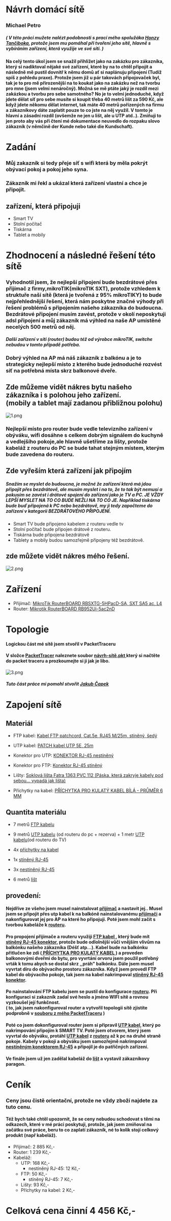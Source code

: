 # Návrh domácí sítě
### Michael Petro

##### ( V této práci mužete nalézt podobnosti s prací mého spolužáka [Honzy Tančiboka](https://github.com/JanTancikULTRA?tab=repositories), protože jsem mu pomáhal při tvoření jeho sítě, hlavně s vybíráním zařízení, která využije ve své síti. )

#### Na celý tento úkol jsem se snažil přihlížet jako na zakázku pro zákazníka, který si nadiktoval nějaké své zařízení, které by na to chtěl připojit a následně mě pustil dovnitř k němu domů ať si naplánuju připojení (Tudíž spíš z pohledu praxe). Protože jsem již u pár takovách připojovaček byl, tak je to pro mě přirozenější na to koukat jako na zakázku než na tvorbu pro mne (jsem velmi nenáročný). Možná se mě ptáte jaký je rozdíl mezi zakázkou a tvorbu pro sebe samotného? No je to velmi jednoduché, když jdete dělat síť pro sebe musíte si koupit třeba 40 metrů lišt za 590 Kč, ale když jdete někomu dělat internet, tak máte 40 metrů pořízených na firmu a zákazníkovy dáte zaplatit pouze to co jste na něj využil. V tomto je hlavní a zásadní rozdíl (ovšemže ne jen u lišt, ale u UTP atd..). Zmiňuji to jen proto aby vás při čtení mé dokumentace neuvedlo do rozpaku slovo zákazník (v němčině der Kunde nebo také die Kundschaft).

# Zadání

### Můj zakazník si tedy přeje síť s wifi která by měla pokrýt obývací pokoj a pokoj jeho syna.

### Zákazník mi řekl a ukázal která zařízení vlastní a chce je připojit.

## zařízení, která připojuji

<ul>
<li>Smart TV</li>
<li>Stolní počítač</li>
<li>Tiskárna</li>
<li>Tablet a mobily</li>
</ul>

# Zhodnocení a následné řešení této sítě

### Vyhodnotil jsem, že nejlepší připojení bude bezdrátové přes přijímač z firmy,mikroTIK(mikroTIK SXT), protože vzhledem k struktuře naší sítě (která je tvořená z 95% mikroTIKY) to bude nejpřehlednější řešení, která nám poskytne značné výhody při řešení problémů s připojením našeho zákazníka do budoucna. Bezdrátové připojení musím zavést, protože v okolí neposkytuji adsl připojení a můj zákazník má výhled na naše AP umístěné necelých 500 metrů od něj. 

##### Další zařízení v síti (router) budou též od výrobce mikroTIK, switche nebudou v tomto případě potřeba.

### Dobrý výhled na AP má náš zákazník z balkónu a je to strategicky nejlepší místo z kterého bude jednoduché rozvést síť na potřebná místa skrz balkonové dveře.

## Zde můžeme vidět nákres bytu našeho zákazníka i s polohou jeho zařízení. <br> (mobily a tablet mají zadanou přibližnou polohu)
![1.png](Screenshots/1.png)

### Nejlepší místo pro router bude vedle televizního zařízení v obýváku, wifi dosáhne s celkem dobrým signálem do kuchyně a vedlejšího pokoje,ale hlavně ušetříme za lišty, protože kabeláž z routeru do PC se bude tahat stejným místem, kterým bude zavedena do routeru.

## Zde vyřeším která zařízení jak připojím

##### Snažím se myslet do budoucna, je možné že zařízení která má jdou připojit přes bezdrátově, ale musím myslet i na to, že to tak být nemusí a pokusím se zavést i drátové spojení do zařízení jako je TV a PC. JE VŽDY LEPŠÍ MYSLET NA TO CO BUDE NEŽLI NA TO CO JE. Například tiskárna bude buď připojená k PC nebo bezdrátově, my ji tedy započteme do zařízení v kategorii BEZDRÁTOVÉHO PŘIPOJENÍ.

<ul>
<li>Smart TV bude připojeno kabelem z routeru vedle tv</li>
<li>Stolní počítač bude připojen drátově z routeru.</li>
<li>Tiskárna bude připojena bezdrátově</li>
<li>Tablety a mobily budou samozřejmě připojeny též bezdrátově.</li>
</ul>

## zde můžete vidět nákres mého řešení.
![2.png](Screenshots/2.png)

# Zařízení


* Přijímač: [MikroTik RouterBOARD RBSXTG-5HPacD-SA, SXT SA5 ac, L4](https://www.abctech.cz/?cls=stoitem&stiid=14190&gclid=EAIaIQobChMIrteO7MeY6QIVDM53Ch1djAmTEAQYASABEgJ3WPD_BwE)
* Router: [Mikrotik RouterBOARD RB952Ui-5ac2nD](https://www.czc.cz/mikrotik-routerboard-rb952ui-5ac2nd/195329/produkt?gclid=EAIaIQobChMIxrXC5MOY6QIVi-J3Ch1ZTQfOEAQYAiABEgJw0fD_BwE)

# Topologie
#### Logickou část mé sítě jsem stvořil v PacketTraceru

#### V složce [ PacketTracer](PacketTracer/návrh-sítě.pkt) naleznete soubor [ návrh-sítě.pkt ](PacketTracer/návrh-sítě.pkt) který si načtěte do packet traceru a prozkoumejte si ji jak je libo.

![3.png](Screenshots/3.png)

##### Tuto část práce mi pomohl stvořit [Jakub Čapek](https://github.com/NiteNoizeCZ)

# Zapojení sítě

## Materiál

+ FTP kabel: [Kabel FTP patchcord, Cat.5e, RJ45 M/25m, stíněný, šedý](https://www.eva.cz/zbozi/IT4385/kabel-ftp-patchcord-cat-5e-rj45-m-25m-stineny-sedy/?gclid=EAIaIQobChMIuqaxu_aZ6QIVx-J3Ch0k3w5dEAQYBCABEgIJ6_D_BwE)

+ UTP kabel: [PATCH kabel UTP 5E, 25m](https://shop.emos.cz/2309010100-patch-kabel-utp-5e,-25m)

+ Konektor pro UTP: [KONEKTOR RJ-45 nestíněný](https://www.kenex.cz/metalicka-kabelaz/konektor-rj-45/?gclid=EAIaIQobChMIxaeonuqZ6QIVwp13Ch3qTQ1zEAQYAyABEgKvVfD_BwE)

+ Konektor pro FTP: [Konektor RJ-45 stíněný](https://www.vp-shop.cz/Konektor-RJ-45-stineny-univerzalni-d345.htm?gclid=EAIaIQobChMI4qPHzeqZ6QIVwud3Ch3qcQdLEAQYByABEgJf1fD_BwE)

+ Lišty: [Soklová lišta Fatra 1363 PVC 112 (Páska, která zakryje kabely pod sebou... vypadá jak lišta)](https://www.floorwood.cz/soklova-pvc-lista-fatra-1363-342-delka-40m/?gclid=EAIaIQobChMIkfbo68WY6QIVWeN3Ch2iIQwOEAQYAiABEgITX_D_BwE)

+ Příchytky na kabel: [PŘÍCHYTKA PRO KULATÝ KABEL BÍLÁ - PRŮMĚR 6 MM](https://www.osvetleniaz.cz/prichytky-kabelove/prichytka-pro-kulaty-kabel-bila-prumer-6-mm/?gclid=EAIaIQobChMIz-3no-mZ6QIVjLd3Ch3jNAZzEAQYAiABEgJUpfD_BwE)

## Quantita materiálu

+ 7 metrů [FTP kabelu](https://www.eva.cz/zbozi/IT4385/kabel-ftp-patchcord-cat-5e-rj45-m-25m-stineny-sedy/?gclid=EAIaIQobChMIuqaxu_aZ6QIVx-J3Ch0k3w5dEAQYBCABEgIJ6_D_BwE)

+ 9 metrů [UTP kabelu](https://shop.emos.cz/2309010100-patch-kabel-utp-5e,-25m) (od routeru do pc + rezerva) + 1 metr [UTP kabelu](https://shop.emos.cz/2309010100-patch-kabel-utp-5e,-25m)(od routeru do TV)

+ 4x [příchytky na kabel](https://www.osvetleniaz.cz/prichytky-kabelove/prichytka-pro-kulaty-kabel-bila-prumer-6-mm/?gclid=EAIaIQobChMIz-3no-mZ6QIVjLd3Ch3jNAZzEAQYAiABEgJUpfD_BwE)

+ 1x [stíněný RJ-45](https://www.vp-shop.cz/Konektor-RJ-45-stineny-univerzalni-d345.htm?gclid=EAIaIQobChMI4qPHzeqZ6QIVwud3Ch3qcQdLEAQYByABEgJf1fD_BwE)

+ 3x [nestíněný RJ-45 ](https://www.kenex.cz/metalicka-kabelaz/konektor-rj-45/?gclid=EAIaIQobChMIxaeonuqZ6QIVwp13Ch3qTQ1zEAQYAyABEgKvVfD_BwE)

+ 6 metrů [lišt](https://www.floorwood.cz/soklova-pvc-lista-fatra-1363-342-delka-40m/?gclid=EAIaIQobChMIkfbo68WY6QIVWeN3Ch2iIQwOEAQYAiABEgITX_D_BwE)

## provedení:

#### Nejdříve ze všeho jsem musel nainstalovat [přijímač](https://www.abctech.cz/?cls=stoitem&stiid=14190&gclid=EAIaIQobChMIrteO7MeY6QIVDM53Ch1djAmTEAQYASABEgJ3WPD_BwE) a nastavit jej.. Musel jsem se připojit přes utp kabel k na balkóně nainstalovanému [přijímači](https://www.abctech.cz/?cls=stoitem&stiid=14190&gclid=EAIaIQobChMIrteO7MeY6QIVDM53Ch1djAmTEAQYASABEgJ3WPD_BwE) a nakonfigurovat jej pro AP na které ho připojuji. Poté jsem mohl začít s tvorbou kabeláže k [routeru](https://www.czc.cz/mikrotik-routerboard-rb952ui-5ac2nd/195329/produkt?gclid=EAIaIQobChMIxrXC5MOY6QIVi-J3Ch1ZTQfOEAQYAiABEgJw0fD_BwE).

#### Pro propojení přijímače a routeru využiji [FTP kabel ](https://www.osvetleniaz.cz/prichytky-kabelove/prichytka-pro-kulaty-kabel-bila-prumer-6-mm/?gclid=EAIaIQobChMIz-3no-mZ6QIVjLd3Ch3jNAZzEAQYAiABEgJUpfD_BwE), který bude mít [stíněný RJ-45 konektor](https://www.vp-shop.cz/Konektor-RJ-45-stineny-univerzalni-d345.htm?gclid=EAIaIQobChMI4qPHzeqZ6QIVwud3Ch3qcQdLEAQYByABEgJf1fD_BwE), protože bude odlolnější vůči vnějším vlivům na balkónku našeho zákazníka (Déšť atp...). Kabel bude na balkónku přitlučen ke zdi ([ PŘÍCHYTKA PRO KULATÝ KABEL ](https://www.osvetleniaz.cz/prichytky-kabelove/prichytka-pro-kulaty-kabel-bila-prumer-6-mm/?gclid=EAIaIQobChMIz-3no-mZ6QIVjLd3Ch3jNAZzEAQYAiABEgJUpfD_BwE)) a proveden balkonovými dveřmi do bytu, pro vyvrtání orvoru jsem použil potřebný vrták k tomu abych se dostal skrz ,,práh" balkónku. Dále jsem musel vyvrtat díru do obývacího prostoru zákazníka. Když jsem provedl FTP kabel do obývacího pokoje, tak jsem na kabel nakrimpoval [stíněný RJ-45 konektor](https://www.vp-shop.cz/Konektor-RJ-45-stineny-univerzalni-d345.htm?gclid=EAIaIQobChMI4qPHzeqZ6QIVwud3Ch3qcQdLEAQYByABEgJf1fD_BwE). 

#### Po nainstalování FTP kabelu jsem se pustil do konfigurace [routeru](https://www.czc.cz/mikrotik-routerboard-rb952ui-5ac2nd/195329/produkt?gclid=EAIaIQobChMIxrXC5MOY6QIVi-J3Ch1ZTQfOEAQYAiABEgJw0fD_BwE). Při konfiguraci si zakazník zadal své heslo a jméno WIFI sítě a rovnou vyzkoušel její funkčnost. <br> ( to, jak jsem nakonfiguroval router a vytvořil topologii sítě zjistíte podprobně v [souboru z mého PacketTraceru](PacketTracer/návrh-sítě.pkt) )

#### Poté co jsem dokonfiguroval router jsem si připravil [UTP kabel](https://shop.emos.cz/2309010100-patch-kabel-utp-5e,-25m), který po nakrimpování připojím k SMART TV. Poté jsem otvorem, který jsem vyvrtal do obýváku, protáhl [UTP kabel](https://shop.emos.cz/2309010100-patch-kabel-utp-5e,-25m) z [routeru](https://www.czc.cz/mikrotik-routerboard-rb952ui-5ac2nd/195329/produkt?gclid=EAIaIQobChMIxrXC5MOY6QIVi-J3Ch1ZTQfOEAQYAiABEgJw0fD_BwE) až k pc na druhé straně pokoje. Kabely v pokoji a obýváku jsem samozřejmě nakrimpoval [ nestíněným konektorem RJ-45](https://www.kenex.cz/metalicka-kabelaz/konektor-rj-45/?gclid=EAIaIQobChMIxaeonuqZ6QIVwp13Ch3qTQ1zEAQYAyABEgKvVfD_BwE) a připojil je do patřičných zařízení.

#### Ve finále jsem už jen zadělal kabeláž do [lišt](https://www.floorwood.cz/soklova-pvc-lista-fatra-1363-342-delka-40m/?gclid=EAIaIQobChMIkfbo68WY6QIVWeN3Ch2iIQwOEAQYAiABEgITX_D_BwE) a vystavil zákazníkovy paragon.

# Ceník

### Ceny jsou čistě orientační, protože ne vždy zboží najdete za tuto cenu. 

#### Též bych také chtěl upozornit, že se ceny nebudou schodovat s těmi na odkazech, které v mé práci poskytuji, protože, jak jsem zmiňoval na začátku své práce, beru to co zaplatí zákazník, né to kolik stojí celkový produkt (např kabeláž).

<ul>
<li>Přijímač: 2 885 Kč,-</li>
<li>Router: 1 239 Kč,-</li>
<li>
Kabeláž:
<ul>
    <li> UTP: 168 Kč,-
        <ul><li>nestíněný RJ-45: 12 Kč,-</li></ul>
    </li>
    <li> FTP: 50 Kč,-
        <ul><li>stíněný RJ-45: 7 Kč,-</li></ul>
    </li>
    <li>Lišty: 93 Kč,-</li>
    <li>Příchytky na kabel: 2 Kč,-</li>
</ul>
</li>
</ul>

# Celková cena činní 4 456 Kč,-
